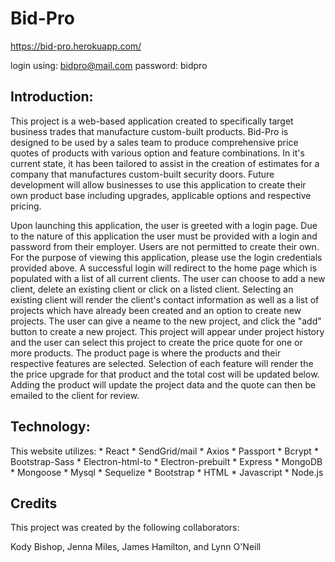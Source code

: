 # Bid-Pro

https://bid-pro.herokuapp.com/

login using:  bidpro@mail.com   password: bidpro

## Introduction:

This project is a web-based application created to specifically target business trades that manufacture custom-built products.  Bid-Pro is designed to be used by a sales team to produce comprehensive price quotes of products with various option and feature combinations.  In it's current state, it has been tailored to assist in the creation of estimates for a company that manufactures custom-built security doors.  Future development will allow businesses to use this application to create their own product base including upgrades, applicable options and respective pricing.

Upon launching this application, the user is greeted with a login page.  Due to the nature of this application the user must be provided with a login and password from their employer.  Users are not permitted to create their own.  For the purpose of viewing this application, please use the login credentials provided above.
A successful login will redirect to the home page which is populated with a list of all current clients.  The user can choose to add a new client, delete an existing client or click on a listed client.  Selecting an existing client will render the client's contact information as well as a list of projects which have already been created and an option to create new projects.  The user can give a neame to the new project, and click the "add" button to create a new project.  This project will appear under project history and the user can select this project to create the price quote for one or more products.   The product page is where the products and their respective features are selected.  Selection of each feature will render the the price upgrade for that product and the total cost will be updated below.  Adding the product will update the project data and the quote can then be emailed to the client for review.

## Technology:
This website utilizes:
    * React
    * SendGrid/mail
    * Axios
    * Passport
    * Bcrypt
    * Bootstrap-Sass
    * Electron-html-to
    * Electron-prebuilt
    * Express
    * MongoDB
    * Mongoose
    * Mysql
    * Sequelize
    * Bootstrap
    * HTML
    * Javascript
    * Node.js


## Credits

This project was created by the following collaborators:

Kody Bishop, Jenna Miles, James Hamilton, and Lynn O'Neill